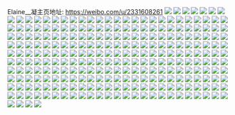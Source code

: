 Elaine__凝主页地址: https://weibo.com/u/2331608261 
![](https://wx4.sinaimg.cn/mw2000/8af984c5ly1h8vjrhn0zej21o0280x6p.jpg) 
![](https://wx4.sinaimg.cn/mw2000/8af984c5ly1h8vjrplmxrj21o02804qq.jpg) 
![](https://wx4.sinaimg.cn/mw2000/8af984c5ly1h8vjrm823dj21o0280x6p.jpg) 
![](https://wx4.sinaimg.cn/mw2000/8af984c5ly1h8vjra03h3j20k00zk44e.jpg) 
![](https://wx4.sinaimg.cn/mw2000/8af984c5ly1h8vjqrjuvdj21i937k1kz.jpg) 
![](https://wx4.sinaimg.cn/mw2000/8af984c5ly1h8vjr6twrwj21o02801ky.jpg) 
![](https://wx4.sinaimg.cn/mw2000/8af984c5ly1h8vjqspmt0j22c03401kz.jpg) 
![](https://wx4.sinaimg.cn/mw2000/8af984c5ly1h8vjr2br2xj22c0340e82.jpg) 
![](https://wx4.sinaimg.cn/mw2000/8af984c5ly1h8qziazznej22c03404qs.jpg) 
![](https://wx4.sinaimg.cn/mw2000/8af984c5ly1h8qzhhmit8j21hw219x6p.jpg) 
![](https://wx4.sinaimg.cn/mw2000/8af984c5ly1h8qzieo01hj22bw2v5qv6.jpg) 
![](https://wx4.sinaimg.cn/mw2000/8af984c5ly1h8qzid9n10j21o02801ky.jpg) 
![](https://wx4.sinaimg.cn/mw2000/8af984c5ly1h8qziezvd4j20u00u0n2g.jpg) 
![](https://wx4.sinaimg.cn/mw2000/8af984c5ly1h8l5jfqgoaj20cb0cbaav.jpg) 
![](https://wx4.sinaimg.cn/mw2000/8af984c5ly1h8evy05wakj21ds0n0arj.jpg) 
![](https://wx4.sinaimg.cn/mw2000/8af984c5ly1h86nztmhdkj21ds0n07mp.jpg) 
![](https://wx4.sinaimg.cn/mw2000/8af984c5ly1h7wl5q9qg8j22c02c0u0y.jpg) 
![](https://wx4.sinaimg.cn/mw2000/8af984c5ly1h7wl5s1as2j21yc36cx6p.jpg) 
![](https://wx4.sinaimg.cn/mw2000/8af984c5ly1h7wl5togcmj22c0340x6q.jpg) 
![](https://wx4.sinaimg.cn/mw2000/8af984c5ly1h7wl5uvrw5j22c03407wj.jpg) 
![](https://wx4.sinaimg.cn/mw2000/8af984c5ly1h7wl76urinj22c0340hdt.jpg) 
![](https://wx4.sinaimg.cn/mw2000/8af984c5ly1h7wl5y7lilj210o0kn11w.jpg) 
![](https://wx4.sinaimg.cn/mw2000/8af984c5ly1h7tjbsshasj22c0340hdu.jpg) 
![](https://wx4.sinaimg.cn/mw2000/8af984c5ly1h7tjdtiqogj22c0340qv6.jpg) 
![](https://wx4.sinaimg.cn/mw2000/8af984c5ly1h7ork0szkej20q01081c5.jpg) 
![](https://wx4.sinaimg.cn/mw2000/8af984c5ly1h7orjzzmljj22c0340hdt.jpg) 
![](https://wx4.sinaimg.cn/mw2000/8af984c5ly1h7haweff0bj20xc3qbk1i.jpg) 
![](https://wx4.sinaimg.cn/mw2000/8af984c5ly1h7hawgwt6xj20uk55w48i.jpg) 
![](https://wx4.sinaimg.cn/mw2000/8af984c5ly1h7hawjqojnj20xc2lr1ky.jpg) 
![](https://wx4.sinaimg.cn/mw2000/8af984c5ly1h7hawmsbuqj20xc4xt1kz.jpg) 
![](https://wx4.sinaimg.cn/mw2000/8af984c5ly1h7hawpmfkzj20xc5g8122.jpg) 
![](https://wx4.sinaimg.cn/mw2000/8af984c5ly1h7hawrty2cj20xc41tn4z.jpg) 
![](https://wx4.sinaimg.cn/mw2000/8af984c5ly1h76btuajvpj22c0340x6p.jpg) 
![](https://wx4.sinaimg.cn/mw2000/8af984c5ly1h76btyyg39j22bq30h1kx.jpg) 
![](https://wx4.sinaimg.cn/mw2000/8af984c5ly1h76bvmpushj23402c04qq.jpg) 
![](https://wx4.sinaimg.cn/mw2000/8af984c5ly1h76bu5vga6j21o0280u0x.jpg) 
![](https://wx4.sinaimg.cn/mw2000/8af984c5ly1h76budeqvvj21o0280h0o.jpg) 
![](https://wx4.sinaimg.cn/mw2000/8af984c5ly1h76buglevgj21o02801ky.jpg) 
![](https://wx4.sinaimg.cn/mw2000/8af984c5ly1h76bv1afycj23402c07dp.jpg) 
![](https://wx4.sinaimg.cn/mw2000/8af984c5ly1h76burn7uvj234025nh4s.jpg) 
![](https://wx4.sinaimg.cn/mw2000/8af984c5ly1h76btsmkd4j22801o01ky.jpg) 
![](https://wx4.sinaimg.cn/mw2000/8af984c5ly1h76bv3do4sj21o02807wh.jpg) 
![](https://wx4.sinaimg.cn/mw2000/8af984c5ly1h76bv3p2vpj20ku0rst93.jpg) 
![](https://wx4.sinaimg.cn/mw2000/8af984c5ly1h76bumn7kij22c0340nc0.jpg) 
![](https://wx4.sinaimg.cn/mw2000/8af984c5ly1h6um2v16q1j21o0280kjl.jpg) 
![](https://wx4.sinaimg.cn/mw2000/8af984c5ly1h6um2ygdh2j21o0280x6p.jpg) 
![](https://wx4.sinaimg.cn/mw2000/8af984c5ly1h6um6e28plj21o0280qlu.jpg) 
![](https://wx4.sinaimg.cn/mw2000/8af984c5ly1h6um66q45qj22c0340qv5.jpg) 
![](https://wx4.sinaimg.cn/mw2000/8af984c5ly1h6scrg793mj20hm0hm41b.jpg) 
![](https://wx4.sinaimg.cn/mw2000/8af984c5ly1h6r8slrkibj20u01bxk53.jpg) 
![](https://wx4.sinaimg.cn/mw2000/8af984c5ly1h6r8sl2v9ij20n01dsatw.jpg) 
![](https://wx4.sinaimg.cn/mw2000/8af984c5ly1h6r8sn62o9j20n01dsh2m.jpg) 
![](https://wx4.sinaimg.cn/mw2000/8af984c5ly1h6r8sp6uvzj21o0280n25.jpg) 
![](https://wx4.sinaimg.cn/mw2000/8af984c5ly1h6mmykqh9mj21o0280npd.jpg) 
![](https://wx4.sinaimg.cn/mw2000/8af984c5ly1h6mmyntyi8j21o0280b2a.jpg) 
![](https://wx4.sinaimg.cn/mw2000/8af984c5ly1h6mmyri97dj21o0259e82.jpg) 
![](https://wx4.sinaimg.cn/mw2000/8af984c5ly1h6mmyv3ccdj21o025hh9x.jpg) 
![](https://wx4.sinaimg.cn/mw2000/8af984c5ly1h6mn1mmhhpj21o0280nj8.jpg) 
![](https://wx4.sinaimg.cn/mw2000/8af984c5ly1h6mmyxtd20j21o0280x6q.jpg) 
![](https://wx4.sinaimg.cn/mw2000/8af984c5ly1h6in6ootn9j20n01dsqnz.jpg) 
![](https://wx4.sinaimg.cn/mw2000/8af984c5ly1h60av4ui2gj22c03404p5.jpg) 
![](https://wx4.sinaimg.cn/mw2000/8af984c5ly1h60ateqe92j22rn1xwh8f.jpg) 
![](https://wx4.sinaimg.cn/mw2000/8af984c5ly1h60atckezfj22c03401kx.jpg) 
![](https://wx4.sinaimg.cn/mw2000/8af984c5ly1h60au1wwygj22c0340qv8.jpg) 
![](https://wx4.sinaimg.cn/mw2000/8af984c5ly1h60atwmej1j22gh2c04io.jpg) 
![](https://wx4.sinaimg.cn/mw2000/8af984c5ly1h60au7fodpj22c03404qp.jpg) 
![](https://wx4.sinaimg.cn/mw2000/8af984c5ly1h60avmxglnj22c024cqv6.jpg) 
![](https://wx4.sinaimg.cn/mw2000/8af984c5ly1h60ayt8z4nj23402c0kiq.jpg) 
![](https://wx4.sinaimg.cn/mw2000/8af984c5ly1h60aubj24qj224w2hze83.jpg) 
![](https://wx4.sinaimg.cn/mw2000/8af984c5ly1h5yeiuqpw3j22c0340kjl.jpg) 
![](https://wx4.sinaimg.cn/mw2000/8af984c5ly1h5yeitroh0j23402c0hdu.jpg) 
![](https://wx4.sinaimg.cn/mw2000/8af984c5ly1h5uypystg0j22c03407wi.jpg) 
![](https://wx4.sinaimg.cn/mw2000/8af984c5ly1h5sp1kvancj20n01ds1cm.jpg) 
![](https://wx4.sinaimg.cn/mw2000/8af984c5ly1h5sp1iyv1lj20n01ds4j3.jpg) 
![](https://wx4.sinaimg.cn/mw2000/8af984c5ly1h5juojb4r8j20n00hj79k.jpg) 
![](https://wx4.sinaimg.cn/mw2000/8af984c5ly1h542vn1eiyj20n00ikwgy.jpg) 
![](https://wx4.sinaimg.cn/mw2000/8af984c5ly1h542vmfzevj20n01dsttz.jpg) 
![](https://wx4.sinaimg.cn/mw2000/8af984c5ly1h542vof1v8j20n01ds1kj.jpg) 
![](https://wx4.sinaimg.cn/mw2000/8af984c5ly1h4qhjqtlhrj20xc2joqv5.jpg) 
![](https://wx4.sinaimg.cn/mw2000/8af984c5ly1h4qhjp26ktj20xc2s0npd.jpg) 
![](https://wx4.sinaimg.cn/mw2000/8af984c5ly1h4qhjsvil4j20xc2s04qq.jpg) 
![](https://wx4.sinaimg.cn/mw2000/8af984c5ly1h4qhjuysoxj20xc334e81.jpg) 
![](https://wx4.sinaimg.cn/mw2000/8af984c5ly1h4qhjwwqn3j20xc2wke81.jpg) 
![](https://wx4.sinaimg.cn/mw2000/8af984c5ly1h4qhjyb55wj215o20hh7t.jpg) 
![](https://wx4.sinaimg.cn/mw2000/8af984c5ly1h4qhk01ohuj20xc2y61ky.jpg) 
![](https://wx4.sinaimg.cn/mw2000/8af984c5ly1h4qhk2dtptj20xc39rnpd.jpg) 
![](https://wx4.sinaimg.cn/mw2000/8af984c5ly1h4qhk4og0ej215o1qib29.jpg) 
![](https://wx4.sinaimg.cn/mw2000/8af984c5ly1h4eu3l5ctcj22c02c0npf.jpg) 
![](https://wx4.sinaimg.cn/mw2000/8af984c5ly1h4eu3m6daej21ym2hhnpd.jpg) 
![](https://wx4.sinaimg.cn/mw2000/8af984c5ly1h4eu4t8wy4j22c0340e84.jpg) 
![](https://wx4.sinaimg.cn/mw2000/8af984c5ly1h4eu4vbqi6j23402c0npf.jpg) 
![](https://wx4.sinaimg.cn/mw2000/8af984c5ly1h4eu59g9xwj23402c0x6s.jpg) 
![](https://wx4.sinaimg.cn/mw2000/8af984c5ly1h4eu4z6wvqj22c0340kjq.jpg) 
![](https://wx4.sinaimg.cn/mw2000/8af984c5ly1h4c1xyqyidj20cv0cvq3v.jpg) 
![](https://wx4.sinaimg.cn/mw2000/8af984c5ly1h47srq41tcj22c0340npf.jpg) 
![](https://wx4.sinaimg.cn/mw2000/8af984c5ly1h47srmnndrj22yx2c04qr.jpg) 
![](https://wx4.sinaimg.cn/mw2000/8af984c5ly1h47srtj146j22c0340hdw.jpg) 
![](https://wx4.sinaimg.cn/mw2000/8af984c5ly1h47srjvcglj22c0340e85.jpg) 
![](https://wx4.sinaimg.cn/mw2000/8af984c5ly1h47srzmrczj22bk340npi.jpg) 
![](https://wx4.sinaimg.cn/mw2000/8af984c5ly1h47srfl10jj23402c0u0z.jpg) 
![](https://wx4.sinaimg.cn/mw2000/8af984c5ly1h47ss2g9m6j23402c0kjm.jpg) 
![](https://wx4.sinaimg.cn/mw2000/8af984c5ly1h47ss11poaj23402c0e82.jpg) 
![](https://wx4.sinaimg.cn/mw2000/8af984c5ly1h47ss3zv62j22801o0qv5.jpg) 
![](https://wx4.sinaimg.cn/mw2000/8af984c5ly1h3lue5qxazj22tc2tchdv.jpg) 
![](https://wx4.sinaimg.cn/mw2000/8af984c5ly1h3ludv0xydj22tc2tckjn.jpg) 
![](https://wx4.sinaimg.cn/mw2000/8af984c5ly1h3luggsdygj22tc1vkkjm.jpg) 
![](https://wx4.sinaimg.cn/mw2000/8af984c5ly1h3lugdvyyej22801o0npd.jpg) 
![](https://wx4.sinaimg.cn/mw2000/8af984c5ly1h3lue0vnyvj22ar2tc1kz.jpg) 
![](https://wx4.sinaimg.cn/mw2000/8af984c5ly1h3lueihvjqj20n00n0dik.jpg) 
![](https://wx4.sinaimg.cn/mw2000/8af984c5ly1h3lue9g25lj22tc2tcb2b.jpg) 
![](https://wx4.sinaimg.cn/mw2000/8af984c5ly1h3luegrvtij21831jnauc.jpg) 
![](https://wx4.sinaimg.cn/mw2000/8af984c5ly1h3afu4bl1uj215o2p87wi.jpg) 
![](https://wx4.sinaimg.cn/mw2000/8af984c5ly1h3afu67y6bj215o1xghdt.jpg) 
![](https://wx4.sinaimg.cn/mw2000/8af984c5ly1h3afu8f6u1j20xc2yv1ky.jpg) 
![](https://wx4.sinaimg.cn/mw2000/8af984c5ly1h3afu9dcnsj20xc334b2a.jpg) 
![](https://wx4.sinaimg.cn/mw2000/8af984c5ly1h3afu3fqjaj215o25xe81.jpg) 
![](https://wx4.sinaimg.cn/mw2000/8af984c5ly1h3afubuaayj20xc3uznpe.jpg) 
![](https://wx4.sinaimg.cn/mw2000/8af984c5ly1h3afuaok1gj215o1x6avc.jpg) 
![](https://wx4.sinaimg.cn/mw2000/8af984c5ly1h3afu720eoj215o372npe.jpg) 
![](https://wx4.sinaimg.cn/mw2000/8af984c5ly1h3afu5ie8xj21562d0qv6.jpg) 
![](https://wx4.sinaimg.cn/mw2000/8af984c5ly1h324fsbxcvj215o1qi4qp.jpg) 
![](https://wx4.sinaimg.cn/mw2000/8af984c5ly1h324fr5y7gj234022gx6p.jpg) 
![](https://wx4.sinaimg.cn/mw2000/8af984c5ly1h324fuys98j215o1jfe2c.jpg) 
![](https://wx4.sinaimg.cn/mw2000/8af984c5ly1h324ft5f98j215o2es4qp.jpg) 
![](https://wx4.sinaimg.cn/mw2000/8af984c5ly1h324g2mx9uj23402c07wj.jpg) 
![](https://wx4.sinaimg.cn/mw2000/8af984c5ly1h324fvml3hj215o1rjkd5.jpg) 
![](https://wx4.sinaimg.cn/mw2000/8af984c5ly1h324fu91w5j20xc3i6x6p.jpg) 
![](https://wx4.sinaimg.cn/mw2000/8af984c5ly1h324g0i0b0j22bc334npf.jpg) 
![](https://wx4.sinaimg.cn/mw2000/8af984c5ly1h324fx76o1j20xc230e1z.jpg) 
![](https://wx4.sinaimg.cn/mw2000/8af984c5ly1h324gvuv8oj215o2p87wh.jpg) 
![](https://wx4.sinaimg.cn/mw2000/8af984c5ly1h2y9wsh81sj23402c0u0y.jpg) 
![](https://wx4.sinaimg.cn/mw2000/8af984c5ly1h2y9wtu4naj22c0340qv6.jpg) 
![](https://wx4.sinaimg.cn/mw2000/8af984c5ly1h2y9wr0maaj22c02c04qq.jpg) 
![](https://wx4.sinaimg.cn/mw2000/8af984c5ly1h2y9x3ktwij22c02c0u0x.jpg) 
![](https://wx4.sinaimg.cn/mw2000/8af984c5ly1h2y9wzg742j22c0340kjm.jpg) 
![](https://wx4.sinaimg.cn/mw2000/8af984c5ly1h2y9yb7ty0j20mi0ptguq.jpg) 
![](https://wx4.sinaimg.cn/mw2000/b10c1bc2ly1h2n2i7wlb8j208c08cglm.jpg) 
![](https://wx4.sinaimg.cn/mw2000/8af984c5ly1h2mqdy1rhyj22c0340e83.jpg) 
![](https://wx4.sinaimg.cn/mw2000/8af984c5ly1h2gcex4tzgj21o02807wh.jpg) 
![](https://wx4.sinaimg.cn/mw2000/8af984c5ly1h2gc673kouj21t3340b2a.jpg) 
![](https://wx4.sinaimg.cn/mw2000/8af984c5ly1h2gc69v0fyj23402c0kjo.jpg) 
![](https://wx4.sinaimg.cn/mw2000/8af984c5ly1h2gc6606y3j22c0340u0x.jpg) 
![](https://wx4.sinaimg.cn/mw2000/8af984c5ly1h2gc5zywe6j22af3404qq.jpg) 
![](https://wx4.sinaimg.cn/mw2000/8af984c5ly1h2gc613ldzj23402c01ky.jpg) 
![](https://wx4.sinaimg.cn/mw2000/8af984c5ly1h2gc658mvqj22c0340b2a.jpg) 
![](https://wx4.sinaimg.cn/mw2000/8af984c5ly1h2gc61zpbjj215o2ve4qp.jpg) 
![](https://wx4.sinaimg.cn/mw2000/8af984c5ly1h2gc648d7gj20xc1kpaq5.jpg) 
![](https://wx4.sinaimg.cn/mw2000/8af984c5ly1h2gc63dgyoj20xc3pcx6p.jpg) 
![](https://wx4.sinaimg.cn/mw2000/8af984c5ly1h20ymp5ie7j22c02pqnpf.jpg) 
![](https://wx4.sinaimg.cn/mw2000/8af984c5ly1h20ymy6byuj23402c0x6q.jpg) 
![](https://wx4.sinaimg.cn/mw2000/8af984c5ly1h1wgzcy6iaj21o02804qp.jpg) 
![](https://wx4.sinaimg.cn/mw2000/8af984c5ly1h1wh0b9c8sj21o02804qp.jpg) 
![](https://wx4.sinaimg.cn/mw2000/8af984c5ly1h1wag5sjqrj20n00diq3x.jpg) 
![](https://wx4.sinaimg.cn/mw2000/8af984c5ly1h1wag5hnioj20n00cvgmw.jpg) 
![](https://wx4.sinaimg.cn/mw2000/8af984c5ly1h1wag6lo5xj20n018hq92.jpg) 
![](https://wx4.sinaimg.cn/mw2000/8af984c5ly1h1t84gxz54j225s1mcnpe.jpg) 
![](https://wx4.sinaimg.cn/mw2000/8af984c5ly1h1t84ayn3sj20gj0moq8v.jpg) 
![](https://wx4.sinaimg.cn/mw2000/8af984c5ly1h1t84pu0aoj215o33jx6q.jpg) 
![](https://wx4.sinaimg.cn/mw2000/8af984c5ly1h1t84sb5ttj215o334hdu.jpg) 
![](https://wx4.sinaimg.cn/mw2000/8af984c5ly1h1t84f38rmj21o0280e82.jpg) 
![](https://wx4.sinaimg.cn/mw2000/8af984c5ly1h1t84d0hx7j215o3344qq.jpg) 
![](https://wx4.sinaimg.cn/mw2000/8af984c5ly1h1jhp1fwgjj215o2p8b29.jpg) 
![](https://wx4.sinaimg.cn/mw2000/8af984c5ly1h1jhp2f921j215o2p8b29.jpg) 
![](https://wx4.sinaimg.cn/mw2000/8af984c5ly1h1jhp0bf5sj20xc3pcx6p.jpg) 
![](https://wx4.sinaimg.cn/mw2000/8af984c5ly1h1jhp3ukm5j215o2etkjl.jpg) 
![](https://wx4.sinaimg.cn/mw2000/8af984c5ly1h1jhp8u08sj215o2p8qub.jpg) 
![](https://wx4.sinaimg.cn/mw2000/8af984c5ly1h1jhp50frwj215o1qi1kx.jpg) 
![](https://wx4.sinaimg.cn/mw2000/8af984c5ly1h1jhp6eo15j215o2oahdt.jpg) 
![](https://wx4.sinaimg.cn/mw2000/8af984c5ly1h1jhp7qfv8j20xc3pcqv5.jpg) 
![](https://wx4.sinaimg.cn/mw2000/8af984c5ly1h1jhpr57koj20u00vkgp3.jpg) 
![](https://wx4.sinaimg.cn/mw2000/b10c1bc2ly1h19gbtl2blg208c086dix.jpg) 
![](https://wx4.sinaimg.cn/mw2000/8af984c5ly1h1836m6pq1j20am0akglw.jpg) 
![](https://wx4.sinaimg.cn/mw2000/8af984c5ly1h0nrldvj2rj20uk2v5h2p.jpg) 
![](https://wx4.sinaimg.cn/mw2000/8af984c5ly1h05pkyua8ij20sg0lzgow.jpg) 
![](https://wx4.sinaimg.cn/mw2000/8af984c5ly1h05pkyh3p5j20n01dstfv.jpg) 
![](https://wx4.sinaimg.cn/mw2000/8af984c5ly1gzkenarndtj20n01ds7je.jpg) 
![](https://wx4.sinaimg.cn/mw2000/8af984c5ly1gzgopblpkpj23402c0e82.jpg) 
![](https://wx4.sinaimg.cn/mw2000/8af984c5ly1gz0izizlfej20n01dse5h.jpg) 
![](https://wx4.sinaimg.cn/mw2000/8af984c5ly1gz0izkaur1j20n01ds1ii.jpg) 
![](https://wx4.sinaimg.cn/mw2000/8af984c5ly1gz0izm4qdrj20n01ds7t5.jpg) 
![](https://wx4.sinaimg.cn/mw2000/8af984c5ly1gyux761x1ij20n01dsn50.jpg) 
![](https://wx4.sinaimg.cn/mw2000/8af984c5ly1gya2dgwjkwj20mz0zrafx.jpg) 
![](https://wx4.sinaimg.cn/mw2000/8af984c5ly1gy64cnpwn4j20yi0j0770.jpg) 
![](https://wx4.sinaimg.cn/mw2000/8af984c5ly1gxxfo1qrluj21o0280kjl.jpg) 
![](https://wx4.sinaimg.cn/mw2000/8af984c5ly1gxxfo27dzsj21o0280b29.jpg) 
![](https://wx4.sinaimg.cn/mw2000/8af984c5ly1gxxfo16l5aj21o01o04qp.jpg) 
![](https://wx4.sinaimg.cn/mw2000/8af984c5ly1gxxfob8mztj20ku0kugqz.jpg) 
![](https://wx4.sinaimg.cn/mw2000/8af984c5ly1gxxfo3p3kgj20ku0kudm4.jpg) 
![](https://wx4.sinaimg.cn/mw2000/8af984c5ly1gxxfo37bnpj22c03407wk.jpg) 
![](https://wx4.sinaimg.cn/mw2000/8af984c5ly1gxp8as2f4jj215o20xe81.jpg) 
![](https://wx4.sinaimg.cn/mw2000/8af984c5ly1gxp8aqr7u6j215o1ifqu7.jpg) 
![](https://wx4.sinaimg.cn/mw2000/8af984c5ly1gxp8atkk10j21o0280e81.jpg) 
![](https://wx4.sinaimg.cn/mw2000/8af984c5ly1gx7pladf7oj20n01dskgb.jpg) 
![](https://wx4.sinaimg.cn/mw2000/8af984c5ly1gx7pl8wvkgj20n01dskhg.jpg) 
![](https://wx4.sinaimg.cn/mw2000/003f1kwGly1gvblk22fncg60c80c7n0102.jpg) 
![](https://wx4.sinaimg.cn/mw2000/8af984c5ly1gwogq8ckukj20n01dsqcw.jpg) 
![](https://wx4.sinaimg.cn/mw2000/8af984c5ly1gw6o2din54j22c0340b2a.jpg) 
![](https://wx4.sinaimg.cn/mw2000/8af984c5ly1gw6o2gmo0lj23402c0npg.jpg) 
![](https://wx4.sinaimg.cn/mw2000/8af984c5ly1gw6o2jx8tqj23402c0kjo.jpg) 
![](https://wx4.sinaimg.cn/mw2000/8af984c5ly1gw6o2moni0j23402c04qr.jpg) 
![](https://wx4.sinaimg.cn/mw2000/8af984c5ly1gw6o2bfuvfj23402c0kjm.jpg) 
![](https://wx4.sinaimg.cn/mw2000/8af984c5ly1gw6o2r4zs0j23402c0b2d.jpg) 
![](https://wx4.sinaimg.cn/mw2000/8af984c5ly1gw6o2te0wmj22c0340npd.jpg) 
![](https://wx4.sinaimg.cn/mw2000/8af984c5ly1gvzycm6227j20n01ds7ug.jpg) 
![](https://wx4.sinaimg.cn/mw2000/8af984c5ly1gvzycjrvdbj20n01dsqsb.jpg) 
![](https://wx4.sinaimg.cn/mw2000/8af984c5ly1gvxkndjpduj21ds0n00xh.jpg) 
![](https://wx4.sinaimg.cn/mw2000/8af984c5ly1gvxkndz34ej21ds0n00y8.jpg) 
![](https://wx4.sinaimg.cn/mw2000/8af984c5ly1gvu2f2uudmj20n00umn2w.jpg) 
![](https://wx4.sinaimg.cn/mw2000/8af984c5ly1gvt3s3go17j20n01dsk01.jpg) 
![](https://wx4.sinaimg.cn/mw2000/8af984c5ly1gvrz1c8we2j23402c0e82.jpg) 
![](https://wx4.sinaimg.cn/mw2000/002xNbORly1gvgb9m954hj615o1qinog02.jpg) 
![](https://wx4.sinaimg.cn/mw2000/002xNbORly1gvgb9tnvokj615o1qinj502.jpg) 
![](https://wx4.sinaimg.cn/mw2000/002xNbORly1gvgb9n64pfj615o334qv502.jpg) 
![](https://wx4.sinaimg.cn/mw2000/8af984c5ly1gvgb9o3d6zj215o2f2b29.jpg) 
![](https://wx4.sinaimg.cn/mw2000/002xNbORly1gvgb9kcjetj615o334x6p02.jpg) 
![](https://wx4.sinaimg.cn/mw2000/002xNbORly1gvgb9p2u3vj615o2fhhdt02.jpg) 
![](https://wx4.sinaimg.cn/mw2000/002xNbORly1gvgb9v3qikj61sc2dsu0x02.jpg) 
![](https://wx4.sinaimg.cn/mw2000/002xNbORly1gvgb9qvemlj615o356e8102.jpg) 
![](https://wx4.sinaimg.cn/mw2000/002xNbORly1gvgb9rv47uj615o2pru0x02.jpg) 
![](https://wx4.sinaimg.cn/mw2000/002xNbORly1gvgbceogomj62c0340b2b02.jpg) 
![](https://wx4.sinaimg.cn/mw2000/002xNbORly1gvgb9sjirej615o20x4qp02.jpg) 
![](https://wx4.sinaimg.cn/mw2000/002xNbORly1gvgbccbtalj628q2zmu0y02.jpg) 
![](https://wx4.sinaimg.cn/mw2000/002xNbORly1gvgb9t4ssaj60xc1k94jp02.jpg) 
![](https://wx4.sinaimg.cn/mw2000/002xNbORly1gvf6rkcrujj61o02804qp02.jpg) 
![](https://wx4.sinaimg.cn/mw2000/002xNbORly1gvf6rl4ic3j61o02807wh02.jpg) 
![](https://wx4.sinaimg.cn/mw2000/002xNbORly1gvf6rlhutqj60n00uoq9f02.jpg) 
![](https://wx4.sinaimg.cn/mw2000/002xNbORly1gv9h2akdtdj60n00m6tca02.jpg) 
![](https://wx4.sinaimg.cn/mw2000/8af984c5ly1gv72x2vtupj20xc3bg1ky.jpg) 
![](https://wx4.sinaimg.cn/mw2000/8af984c5ly1gv72x5umivj20xc2s07wh.jpg) 
![](https://wx4.sinaimg.cn/mw2000/002xNbORly1gv72x8ial5j615o2lqkjl02.jpg) 
![](https://wx4.sinaimg.cn/mw2000/002xNbORly1gv72x9faoij615o30b7wh02.jpg) 
![](https://wx4.sinaimg.cn/mw2000/002xNbORly1gv72x9xwqjj615o1n31hr02.jpg) 
![](https://wx4.sinaimg.cn/mw2000/8af984c5ly1gv5zdswi16j20n01ds7ul.jpg) 
![](https://wx4.sinaimg.cn/mw2000/002xNbORly1guoixuxu4uj60xc2lznpd02.jpg) 
![](https://wx4.sinaimg.cn/mw2000/002xNbORly1guoixvuv1wj60xc3pcqv502.jpg) 
![](https://wx4.sinaimg.cn/mw2000/002xNbORly1guoixwuo2wj60xc334x6p02.jpg) 
![](https://wx4.sinaimg.cn/mw2000/002xNbORly1guoixxsckkj615o2et7wh02.jpg) 
![](https://wx4.sinaimg.cn/mw2000/002xNbORly1guoiy3qzd4j615o2p87wh02.jpg) 
![](https://wx4.sinaimg.cn/mw2000/002xNbORly1guoixysvcvj615o3h0npd02.jpg) 
![](https://wx4.sinaimg.cn/mw2000/002xNbORly1guoixthjl4j615o2361kx02.jpg) 
![](https://wx4.sinaimg.cn/mw2000/002xNbORly1guoiy0l00uj615o1qiwzd02.jpg) 
![](https://wx4.sinaimg.cn/mw2000/002xNbORly1guoiy2noioj60xc2jokjl02.jpg) 
![](https://wx4.sinaimg.cn/mw2000/002xNbORly1guoixzyfl6j60xc40gb2a02.jpg) 
![](https://wx4.sinaimg.cn/mw2000/002xNbORly1guoj7b6twrj60u02hewyp02.jpg) 
![](https://wx4.sinaimg.cn/mw2000/002xNbORly1gua8y9su4cj60ty0wuwr502.jpg) 
![](https://wx4.sinaimg.cn/mw2000/002xNbORly1gua8ycun52j615o334b2a02.jpg) 
![](https://wx4.sinaimg.cn/mw2000/002xNbORly1gua8y95635j60n01dsdk602.jpg) 
![](https://wx4.sinaimg.cn/mw2000/002xNbORly1gua8yogutsj62c02c0npe02.jpg) 
![](https://wx4.sinaimg.cn/mw2000/002xNbORly1gua8yt0mczj62c03401l002.jpg) 
![](https://wx4.sinaimg.cn/mw2000/002xNbORly1gua8yajqohj61mc17qk7u02.jpg) 
![](https://wx4.sinaimg.cn/mw2000/003f1kwGly1gu865gwuztg60c80c8gp102.jpg) 
![](https://wx4.sinaimg.cn/mw2000/8af984c5ly1gu6yifuta7j21o0280npd.jpg) 
![](https://wx4.sinaimg.cn/mw2000/8af984c5ly1gu6yid2n49j21o0280npd.jpg) 
![](https://wx4.sinaimg.cn/mw2000/8af984c5ly1gslgete167j20n02g31bw.jpg) 
![](https://wx4.sinaimg.cn/mw2000/8af984c5ly1gslgesaj4oj20n024okhx.jpg) 
![](https://wx4.sinaimg.cn/mw2000/8af984c5ly1gslgevdt78j20n02ewkh2.jpg) 
![](https://wx4.sinaimg.cn/mw2000/8af984c5ly1gslgey56qdj22c02c0e82.jpg) 
![](https://wx4.sinaimg.cn/mw2000/8af984c5ly1gslgf0mlzdj21o01o0e81.jpg) 
![](https://wx4.sinaimg.cn/mw2000/8af984c5ly1gsj8hckbsxj23402c0qv6.jpg) 
![](https://wx4.sinaimg.cn/mw2000/8af984c5ly1gsj8h7u7wjj22c02c0hdu.jpg) 
![](https://wx4.sinaimg.cn/mw2000/8af984c5ly1gsj8hb0o7gj21o02yoqv6.jpg) 
